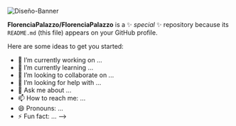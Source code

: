 




![Diseño-Banner](https://user-images.githubusercontent.com/88751880/174690322-be79d767-2ec2-43d7-b5c4-1fd97fa1e6f1.jpg)


**FlorenciaPalazzo/FlorenciaPalazzo** is a ✨ _special_ ✨ repository because its `README.md` (this file) appears on your GitHub profile.

Here are some ideas to get you started:

- 🔭 I’m currently working on ...
- 🌱 I’m currently learning ...
- 👯 I’m looking to collaborate on ...
- 🤔 I’m looking for help with ...
- 💬 Ask me about ...
- 📫 How to reach me: ...
- 😄 Pronouns: ...
- ⚡ Fun fact: ...
-->
